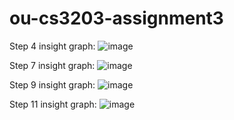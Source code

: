 # ou-cs3203-assignment3
Step 4 insight graph: ![image](https://user-images.githubusercontent.com/98114165/220482344-e73d2c27-6f11-46f6-9656-235999aff777.png)

Step 7 insight graph: ![image](https://user-images.githubusercontent.com/98114165/220490618-f942f124-72bf-497b-9e61-6fba61e70cac.png)

Step 9 insight graph: ![image](https://user-images.githubusercontent.com/98114165/220491061-1e85e482-caed-48cb-8607-b35201ec3d7c.png)

Step 11 insight graph: ![image](https://user-images.githubusercontent.com/98114165/220493276-8f57cb8f-af85-42bb-80a1-e585ce6c37c3.png)
